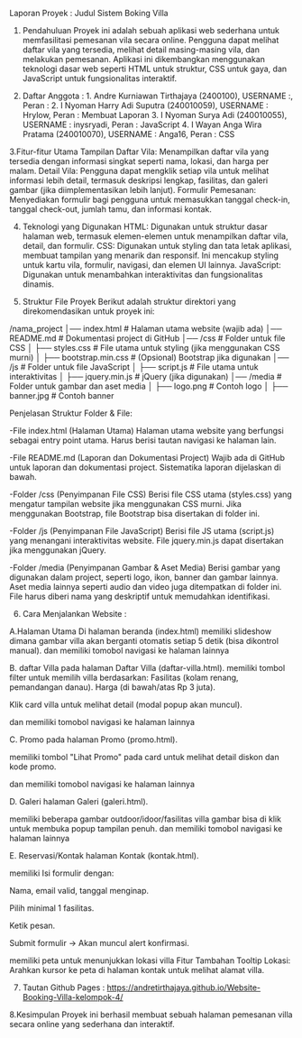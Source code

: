 Laporan Proyek : Judul Sistem Boking Villa

1. Pendahuluan
Proyek ini adalah sebuah aplikasi web sederhana untuk memfasilitasi pemesanan vila secara online. Pengguna dapat melihat daftar vila yang tersedia, melihat detail masing-masing vila, dan melakukan pemesanan. Aplikasi ini dikembangkan menggunakan teknologi dasar web seperti HTML untuk struktur, CSS untuk gaya, dan JavaScript untuk fungsionalitas interaktif.

2. Daftar Anggota : 1. Andre Kurniawan Tirthajaya (2400100), USERNAME :, Peran :
   		    2. I Nyoman Harry Adi Suputra (240010059), USERNAME : Hrylow, Peran : Membuat Laporan
   		    3. I Nyoman Surya Adi (240010055), USERNAME : inysryadi, Peran : JavaScript
   		    4. I Wayan Anga Wira Pratama (240010070), USERNAME : Anga16, Peran : CSS


3.Fitur-fitur Utama
Tampilan Daftar Vila: Menampilkan daftar vila yang tersedia dengan informasi singkat seperti nama, lokasi, dan harga per malam.
Detail Vila: Pengguna dapat mengklik setiap vila untuk melihat informasi lebih detail, termasuk deskripsi lengkap, fasilitas, dan galeri gambar (jika diimplementasikan lebih lanjut).
Formulir Pemesanan: Menyediakan formulir bagi pengguna untuk memasukkan tanggal check-in, tanggal check-out, jumlah tamu, dan informasi kontak.

4. Teknologi yang Digunakan
HTML: Digunakan untuk struktur dasar halaman web, termasuk elemen-elemen untuk menampilkan daftar vila, detail, dan formulir.
CSS: Digunakan untuk styling dan tata letak aplikasi, membuat tampilan yang menarik dan responsif. Ini mencakup styling untuk kartu vila, formulir, navigasi, dan elemen UI lainnya.
JavaScript: Digunakan untuk menambahkan interaktivitas dan fungsionalitas dinamis.

5. Struktur File Proyek
	Berikut adalah struktur direktori yang direkomendasikan untuk proyek ini:
			
/nama_project
│── index.html             # Halaman utama website (wajib ada)
│── README.md              # Dokumentasi project di GitHub
│── /css                   # Folder untuk file CSS
│   ├── styles.css         # File utama untuk styling (jika menggunakan CSS murni)
│   ├── bootstrap.min.css  # (Opsional) Bootstrap jika digunakan
│── /js                    # Folder untuk file JavaScript
│   ├── script.js          # File utama untuk interaktivitas
│   ├── jquery.min.js      # jQuery (jika digunakan)
│── /media                 # Folder untuk gambar dan aset media
│   ├── logo.png           # Contoh logo
│   ├── banner.jpg         # Contoh banner

Penjelasan Struktur Folder & File:

-File index.html (Halaman Utama)
Halaman utama website yang berfungsi sebagai entry point utama.
Harus berisi tautan navigasi ke halaman lain.

-File README.md (Laporan dan Dokumentasi Project)
Wajib ada di GitHub untuk laporan dan dokumentasi project.
Sistematika laporan dijelaskan di bawah.

-Folder /css (Penyimpanan File CSS)
Berisi file CSS utama (styles.css) yang mengatur tampilan website jika menggunakan CSS murni.
Jika menggunakan Bootstrap, file Bootstrap bisa disertakan di folder ini.

-Folder /js (Penyimpanan File JavaScript)
Berisi file JS utama (script.js) yang menangani interaktivitas website.
File jquery.min.js dapat disertakan jika menggunakan jQuery.

-Folder /media (Penyimpanan Gambar & Aset Media)
Berisi gambar yang digunakan dalam project, seperti logo, ikon, banner dan gambar lainnya.
Aset media lainnya seperti audio dan video juga ditempatkan di folder ini.
File harus diberi nama yang deskriptif untuk memudahkan identifikasi.

6. Cara Menjalankan Website :
  
A.Halaman Utama
Di halaman beranda (index.html) memiliki slideshow dimana gambar villa akan berganti otomatis setiap 5 detik (bisa dikontrol manual). dan memiliki tomobol navigasi ke halaman lainnya 


B. daftar Villa
pada halaman Daftar Villa (daftar-villa.html). memiliki tombol filter untuk memilih villa berdasarkan:
Fasilitas (kolam renang, pemandangan danau).
Harga (di bawah/atas Rp 3 juta).

Klik card villa untuk melihat detail (modal popup akan muncul). 

dan memiliki tomobol navigasi ke halaman lainnya 

C. Promo
pada halaman Promo (promo.html).

memiliki tombol "Lihat Promo" pada card untuk melihat detail diskon dan kode promo.

dan memiliki tomobol navigasi ke halaman lainnya 

D. Galeri
halaman Galeri (galeri.html).

memiliki beberapa gambar outdoor/idoor/fasilitas villa 
gambar bisa di klik untuk membuka popup tampilan penuh.
dan memiliki tomobol navigasi ke halaman lainnya 

E. Reservasi/Kontak
halaman Kontak (kontak.html).

memiliki Isi formulir dengan:

Nama, email valid, tanggal menginap.

Pilih minimal 1 fasilitas.

Ketik pesan.

Submit formulir → Akan muncul alert konfirmasi.

memiliki peta untuk menunjukkan lokasi villa
Fitur Tambahan Tooltip Lokasi: Arahkan kursor ke peta di halaman kontak untuk melihat alamat villa.

7. Tautan Github Pages :  https://andretirthajaya.github.io/Website-Booking-Villa-kelompok-4/ 
   
8.Kesimpulan
Proyek ini berhasil membuat sebuah halaman pemesanan villa secara online yang sederhana dan interaktif.
